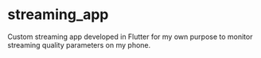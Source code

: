 # streaming_app

Custom streaming app developed in Flutter for my own purpose to monitor streaming quality parameters on my phone.
